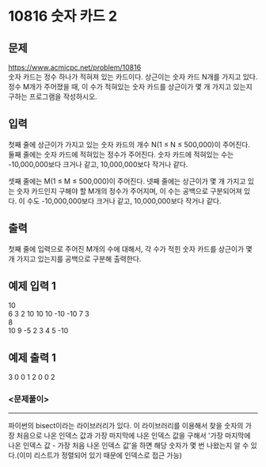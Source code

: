 # 10816 숫자 카드 2

## 문제
https://www.acmicpc.net/problem/10816  
숫자 카드는 정수 하나가 적혀져 있는 카드이다. 상근이는 숫자 카드 N개를 가지고 있다. 정수 M개가 주어졌을 때, 이 수가 적혀있는 숫자 카드를 상근이가 몇 개 가지고 있는지 구하는 프로그램을 작성하시오.

## 입력
첫째 줄에 상근이가 가지고 있는 숫자 카드의 개수 N(1 ≤ N ≤ 500,000)이 주어진다. 둘째 줄에는 숫자 카드에 적혀있는 정수가 주어진다. 숫자 카드에 적혀있는 수는 -10,000,000보다 크거나 같고, 10,000,000보다 작거나 같다.

셋째 줄에는 M(1 ≤ M ≤ 500,000)이 주어진다. 넷째 줄에는 상근이가 몇 개 가지고 있는 숫자 카드인지 구해야 할 M개의 정수가 주어지며, 이 수는 공백으로 구분되어져 있다. 이 수도 -10,000,000보다 크거나 같고, 10,000,000보다 작거나 같다.

## 출력
첫째 줄에 입력으로 주어진 M개의 수에 대해서, 각 수가 적힌 숫자 카드를 상근이가 몇 개 가지고 있는지를 공백으로 구분해 출력한다.

## 예제 입력 1
10  
6 3 2 10 10 10 -10 -10 7 3  
8  
10 9 -5 2 3 4 5 -10

## 예제 출력 1
3 0 0 1 2 0 0 2

### <문제풀이>
- - -
파이썬의 bisect이라는 라이브러리가 있다. 이 라이브러리를 이용해서 찾을 숫자의 가장 처음으로 나온 인덱스 값과 가장 마지막에 나온 인덱스 값을 구해서 '가장 마지막에 나온 인덱스 값 - 가장 처음 나온 인덱스 값'을 하면 해당 숫자가 몇 번 나왔는지 알 수 있다.(이미 리스트가 정렬되어 있기 때문에 인덱스로 접근 가능)

